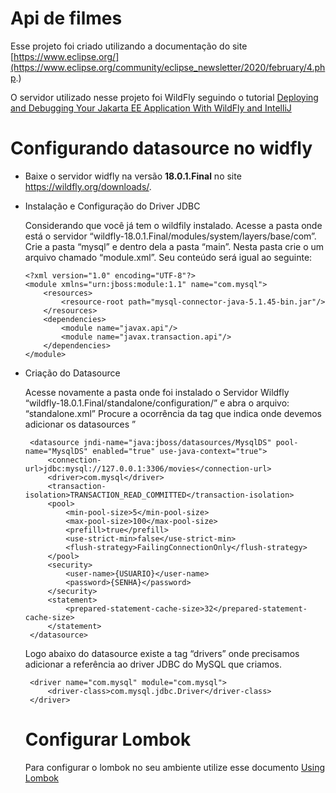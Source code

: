# Api de filmes

Esse projeto foi criado utilizando a documentação do site [https://www.eclipse.org/](https://www.eclipse.org/community/eclipse_newsletter/2020/february/4.php.)

O servidor utilizado nesse projeto foi WildFly seguindo o tutorial [Deploying and Debugging Your Jakarta EE Application With WildFly and IntelliJ](https://www.youtube.com/watch?v=l4uAJlvb9IY)

 # Configurando datasource no widfly
 - Baixe o servidor widfly na versão **18.0.1.Final** no site https://wildfly.org/downloads/.
 - Instalação e Configuração do Driver JDBC
 
   Considerando que você já tem o wildfily instalado. Acesse a pasta onde está o servidor “wildfly-18.0.1.Final/modules/system/layers/base/com”.
   Crie a pasta “mysql” e dentro dela a pasta “main”. Nesta pasta crie o um arquivo chamado “module.xml”. Seu conteúdo será igual ao seguinte:
    
   ```
   <?xml version="1.0" encoding="UTF-8"?>
   <module xmlns="urn:jboss:module:1.1" name="com.mysql">
       <resources>
           <resource-root path="mysql-connector-java-5.1.45-bin.jar"/> 
       </resources>
       <dependencies>
           <module name="javax.api"/>
           <module name="javax.transaction.api"/>
       </dependencies>
   </module>

   ```
 - Criação do Datasource
   
   Acesse novamente a pasta onde foi instalado o Servidor Wildfly “wildfly-18.0.1.Final/standalone/configuration/” e abra o arquivo: “standalone.xml”
   Procure a ocorrência da tag que indica onde devemos adicionar os datasources ”
   
   ```
    <datasource jndi-name="java:jboss/datasources/MysqlDS" pool-name="MysqlDS" enabled="true" use-java-context="true">
        <connection-url>jdbc:mysql://127.0.0.1:3306/movies</connection-url>
        <driver>com.mysql</driver>
        <transaction-isolation>TRANSACTION_READ_COMMITTED</transaction-isolation>
        <pool>
            <min-pool-size>5</min-pool-size>
            <max-pool-size>100</max-pool-size>
            <prefill>true</prefill>
            <use-strict-min>false</use-strict-min>
            <flush-strategy>FailingConnectionOnly</flush-strategy>
        </pool>
        <security>
            <user-name>{USUARIO}</user-name>
            <password>{SENHA}</password>
        </security>
        <statement>
            <prepared-statement-cache-size>32</prepared-statement-cache-size>
        </statement>
    </datasource>
   ```
   
   Logo abaixo do datasource existe a tag “drivers” onde precisamos adicionar a referência ao driver JDBC do MySQL que criamos.
   
   ```
    <driver name="com.mysql" module="com.mysql">
        <driver-class>com.mysql.jdbc.Driver</driver-class>
    </driver>
   ```
   
   # Configurar Lombok
   
   Para configurar o lombok no seu ambiente utilize esse documento [Using Lombok](https://projectlombok.org/setup/overview)
